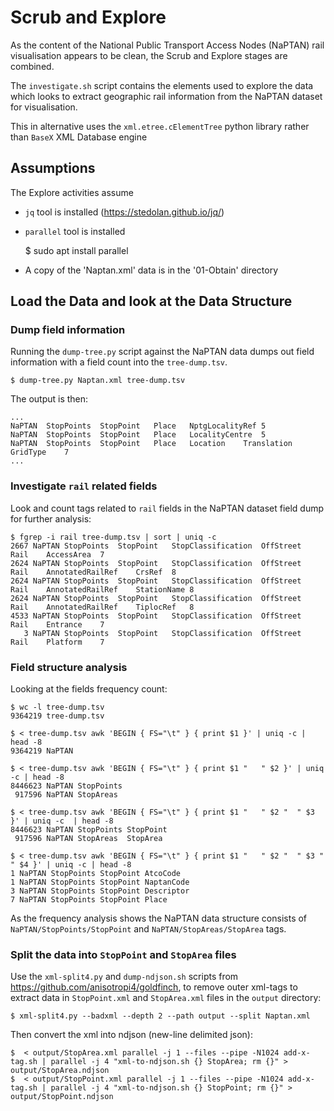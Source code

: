 # Scrub and Explore  

As the content of the National Public Transport Access Nodes (NaPTAN) rail visualisation appears to be clean, the Scrub and Explore stages are combined.

The `investigate.sh` script contains the elements used to explore the data which looks to extract geographic rail information from the NaPTAN dataset for visualisation.

This in alternative uses the `xml.etree.cElementTree` python library rather than `BaseX` XML Database engine

## Assumptions  

The Explore activities assume

  * `jq` tool is installed (https://stedolan.github.io/jq/)

  * `parallel` tool is installed

    $ sudo apt install parallel

  * A copy of the 'Naptan.xml' data is in the '01-Obtain' directory

## Load the Data and look at the Data Structure

### Dump field information

Running the `dump-tree.py` script against the NaPTAN data dumps out field information with a field count into the `tree-dump.tsv`.

    $ dump-tree.py Naptan.xml tree-dump.tsv

The output is then:

    ...
    NaPTAN	StopPoints	StopPoint	Place	NptgLocalityRef	5
    NaPTAN	StopPoints	StopPoint	Place	LocalityCentre	5
    NaPTAN	StopPoints	StopPoint	Place	Location	Translation	GridType	7
    ...

### Investigate `rail` related fields

Look and count tags related to `rail` fields in the NaPTAN dataset field dump for further analysis:

    $ fgrep -i rail tree-dump.tsv | sort | uniq -c
    2667 NaPTAN	StopPoints	StopPoint	StopClassification	OffStreet	Rail	AccessArea	7
    2624 NaPTAN	StopPoints	StopPoint	StopClassification	OffStreet	Rail	AnnotatedRailRef	CrsRef	8
    2624 NaPTAN	StopPoints	StopPoint	StopClassification	OffStreet	Rail	AnnotatedRailRef	StationName	8
    2624 NaPTAN	StopPoints	StopPoint	StopClassification	OffStreet	Rail	AnnotatedRailRef	TiplocRef	8
    4533 NaPTAN	StopPoints	StopPoint	StopClassification	OffStreet	Rail	Entrance	7
       3 NaPTAN	StopPoints	StopPoint	StopClassification	OffStreet	Rail	Platform	7

### Field structure analysis 

Looking at the fields frequency count:

    $ wc -l tree-dump.tsv
    9364219 tree-dump.tsv
    
    $ < tree-dump.tsv awk 'BEGIN { FS="\t" } { print $1 }' | uniq -c | head -8
    9364219 NaPTAN
    
    $ < tree-dump.tsv awk 'BEGIN { FS="\t" } { print $1 "	" $2 }' | uniq -c | head -8
    8446623 NaPTAN StopPoints
     917596 NaPTAN StopAreas    
    
    $ < tree-dump.tsv awk 'BEGIN { FS="\t" } { print $1 "	" $2 "	" $3 }' | uniq -c  | head -8
    8446623 NaPTAN StopPoints StopPoint
     917596 NaPTAN StopAreas  StopArea

    $ < tree-dump.tsv awk 'BEGIN { FS="\t" } { print $1 "	" $2 "	" $3 "	" $4 }' | uniq -c | head -8
    1 NaPTAN StopPoints StopPoint AtcoCode
    1 NaPTAN StopPoints StopPoint NaptanCode
    3 NaPTAN StopPoints StopPoint Descriptor
    7 NaPTAN StopPoints StopPoint Place

As the frequency analysis shows the NaPTAN data structure consists of `NaPTAN/StopPoints/StopPoint` and `NaPTAN/StopAreas/StopArea` tags.

### Split the data into `StopPoint` and `StopArea` files

Use the `xml-split4.py` and `dump-ndjson.sh` scripts from <https://github.com/anisotropi4/goldfinch>, to remove outer xml-tags to extract data in `StopPoint.xml` and `StopArea.xml` files in the `output` directory: 

    $ xml-split4.py --badxml --depth 2 --path output --split Naptan.xml

Then convert the xml into ndjson (new-line delimited json):

    $  < output/StopArea.xml parallel -j 1 --files --pipe -N1024 add-x-tag.sh | parallel -j 4 "xml-to-ndjson.sh {} StopArea; rm {}" > output/StopArea.ndjson
    $  < output/StopPoint.xml parallel -j 1 --files --pipe -N1024 add-x-tag.sh | parallel -j 4 "xml-to-ndjson.sh {} StopPoint; rm {}" > output/StopPoint.ndjson
